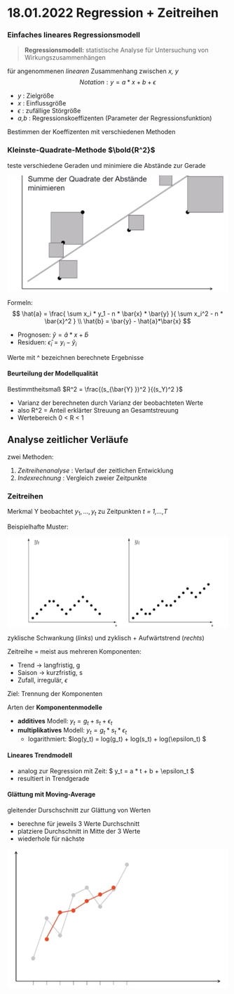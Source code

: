 # 18.01.2022 Regression + Zeitreihen



### Einfaches lineares Regressionsmodell

> **Regressionsmodell:** statistische Analyse für Untersuchung von Wirkungszusammenhängen

für angenommenen *linearen* Zusammenhang zwischen *x, y*  
$$
Notation: y = a * x + b + \epsilon
$$

- *y* : Zielgröße
- *x* : Einflussgröße
- $\epsilon$ : zufällige Störgröße
- *a,b* : Regressionskoeffizenten (Parameter der Regressionsfunktion)

Bestimmen der Koeffizenten mit verschiedenen Methoden

### Kleinste-Quadrate-Methode $\bold{R^2}$ 

teste verschiedene Geraden und minimiere die Abstände zur Gerade

![22-01-18_09-37](../images/22-01-18_09-37.jpg)

Formeln:
$$
\hat{a} = \frac{
\sum x_i * y_1 - n * \bar{x} * \bar{y}
}{
\sum x_i^2 - n * \bar{x}^2
} \\
\hat{b} = \bar{y} - \hat{a}*\bar{x}
$$

- Prognosen: $\hat{y} = \hat{a} *x+\hat{b}$
- Residuen: $\hat{\epsilon}_i = y_i - \hat{y}_i$

Werte mit ^ bezeichnen berechnete Ergebnisse 

#### Beurteilung der Modellqualität

Bestimmtheitsmaß $R^2 = \frac{(s_{\bar{Y} })^2 }{(s_Y)^2 }$ 

- Varianz der berechneten durch Varianz der beobachteten Werte
- also R^2 = Anteil erklärter Streuung an Gesamtstreuung 
- Wertebereich 0 < R < 1



## Analyse zeitlicher Verläufe

zwei Methoden:

1. *Zeitreihenanalyse* : Verlauf der zeitlichen Entwicklung
2. *Indexrechnung* : Vergleich zweier Zeitpunkte



### Zeitreihen

Merkmal Y beobachtet $y_1,...,y_t$ zu Zeitpunkten *t = 1,...,T*

Beispielhafte Muster: 

![22-01-18_10-03](../images/22-01-18_10-03.jpg)

zyklische Schwankung (*links*) und zyklisch + Aufwärtstrend (*rechts*)



Zeitreihe = meist aus mehreren Komponenten:

- Trend -> langfristig, g
- Saison -> kurzfristig, s
- Zufall, irregulär, $\epsilon$

Ziel: Trennung der Komponenten

Arten der **Komponentenmodelle**

- **additives** Modell: $y_t = g_t + s_t + \epsilon_t$
- **multiplikatives** Modell: $y_t = g_t * s_t * \epsilon_t$
    - logarithmiert: $log(y_t) = log(g_t) + log(s_t) + log(\epsilon_t) $



#### Lineares Trendmodell

- analog zur Regression mit Zeit: $ y_t = a * t + b + \epsilon_t $
- resultiert in Trendgerade 



#### Glättung mit Moving-Average

gleitender Durschschnitt zur Glättung von Werten

- berechne für jeweils 3 Werte Durchschnitt
- platziere Durchschnitt in Mitte der 3 Werte
- wiederhole für nächste 

![22-01-18_10-26](../images/22-01-18_10-26.jpg)
